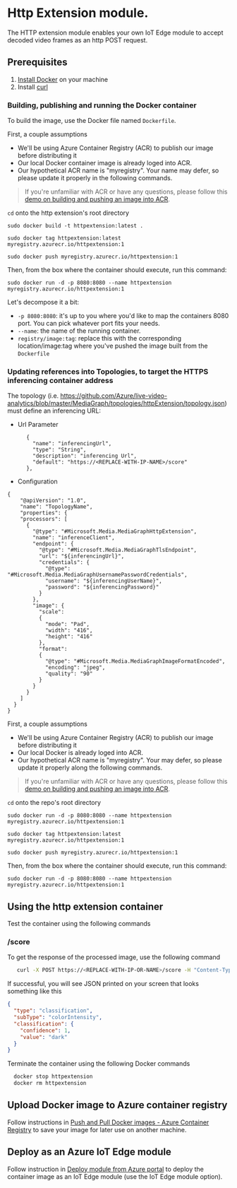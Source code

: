 # Http Extension module.

The HTTP extension module enables your own IoT Edge module to accept decoded video frames as an http POST request. 

## Prerequisites

1. [Install Docker](http://docs.docker.com/docker-for-windows/install/) on your machine
2. Install [curl](http://curl.haxx.se/)

### Building, publishing and running the Docker container

To build the image, use the Docker file named `Dockerfile`.

First, a couple assumptions

* We'll be using Azure Container Registry (ACR) to publish our image before distributing it
* Our local Docker container image is already loged into ACR.
* Our hypothetical ACR name is "myregistry". Your name may defer, so please update it properly in the following commands.

> If you're unfamiliar with ACR or have any questions, please follow this [demo on building and pushing an image into ACR](https://docs.microsoft.com/en-us/azure/container-registry/container-registry-get-started-docker-cli).

`cd` onto the http extension's root directory 

```
sudo docker build -t httpextension:latest .

sudo docker tag httpextension:latest myregistry.azurecr.io/httpextension:1

sudo docker push myregistry.azurecr.io/httpextension:1
```

Then, from the box where the container should execute, run this command:

`sudo docker run -d -p 8080:8080 --name httpextension myregistry.azurecr.io/httpextension:1`

Let's decompose it a bit:

* `-p 8080:8080`: it's up to you where you'd like to map the containers 8080 port. You can pick whatever port fits your needs.
* `--name`: the name of the running container.
* `registry/image:tag`: replace this with the corresponding location/image:tag where you've pushed the image built from the `Dockerfile`

### Updating references into Topologies, to target the HTTPS inferencing container address
The topology (i.e. https://github.com/Azure/live-video-analytics/blob/master/MediaGraph/topologies/httpExtension/topology.json) must define an inferencing URL:

* Url Parameter
```
      {
        "name": "inferencingUrl",
        "type": "String",
        "description": "inferencing Url",
        "default": "https://<REPLACE-WITH-IP-NAME>/score"
      },
```
* Configuration
```
{
	"@apiVersion": "1.0",
	"name": "TopologyName",
	"properties": {
    "processors": [
      {
        "@type": "#Microsoft.Media.MediaGraphHttpExtension",
        "name": "inferenceClient",
        "endpoint": {
          "@type": "#Microsoft.Media.MediaGraphTlsEndpoint",
          "url": "${inferencingUrl}",
          "credentials": {
            "@type": "#Microsoft.Media.MediaGraphUsernamePasswordCredentials",
            "username": "${inferencingUserName}",
            "password": "${inferencingPassword}"
          }
        },
        "image": {
          "scale":
          {
            "mode": "Pad",
            "width": "416",
            "height": "416"
          },
          "format":
          {
            "@type": "#Microsoft.Media.MediaGraphImageFormatEncoded",
            "encoding": "jpeg",
            "quality": "90"
          }
        }
      }
    ]
  }
}
```

First, a couple assumptions

* We'll be using Azure Container Registry (ACR) to publish our image before distributing it
* Our local Docker is already loged into ACR.
* Our hypothetical ACR name is "myregistry". Your may defer, so please update it properly along the following commands.

> If you're unfamiliar with ACR or have any questions, please follow this [demo on building and pushing an image into ACR](https://docs.microsoft.com/en-us/azure/container-registry/container-registry-get-started-docker-cli).

`cd` onto the repo's root directory
```
sudo docker run -d -p 8080:8080 --name httpextension myregistry.azurecr.io/httpextension:1

sudo docker tag httpextension:latest myregistry.azurecr.io/httpextension:1

sudo docker push myregistry.azurecr.io/httpextension:1
```

Then, from the box where the container should execute, run this command:

`sudo docker run -d -p 8080:8080 --name httpextension myregistry.azurecr.io/httpextension:1`

## Using the http extension container

Test the container using the following commands

### /score

To get the response of the processed image, use the following command

```bash
   curl -X POST https://<REPLACE-WITH-IP-OR-NAME>/score -H "Content-Type: image/jpeg" --data-binary @<image_file_in_jpeg>
```

If successful, you will see JSON printed on your screen that looks something like this

```JSON
{
  "type": "classification",
  "subType": "colorIntensity",
  "classification": {
    "confidence": 1,
    "value": "dark"
  }
}
```

Terminate the container using the following Docker commands

```bash
  docker stop httpextension
  docker rm httpextension
```

## Upload Docker image to Azure container registry

Follow instructions in [Push and Pull Docker images  - Azure Container Registry](http://docs.microsoft.com/en-us/azure/container-registry/container-registry-get-started-docker-cli) to save your image for later use on another machine.

## Deploy as an Azure IoT Edge module

Follow instruction in [Deploy module from Azure portal](https://docs.microsoft.com/en-us/azure/iot-edge/how-to-deploy-modules-portal) to deploy the container image as an IoT Edge module (use the IoT Edge module option).